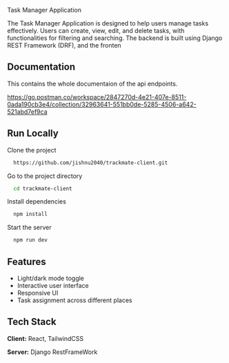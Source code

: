 
Task Manager Application

The Task Manager Application is designed to help users manage tasks effectively. Users can create, view, edit, and delete tasks, with functionalities for filtering and searching. The backend is built using Django REST Framework (DRF), and the fronten
## Documentation

This contains the whole documentaion of the api endpoints.

https://go.postman.co/workspace/2847270d-4e21-407e-8511-0ada190cb3e4/collection/32963641-551bb0de-5285-4506-a642-521abd7ef9ca


## Run Locally

Clone the project

```bash
  https://github.com/jishnu2040/trackmate-client.git
```

Go to the project directory

```bash
  cd trackmate-client
```

Install dependencies

```bash
  npm install
```

Start the server

```bash
  npm run dev
```


## Features

- Light/dark mode toggle
- Interactive user interface
- Responsive UI
- Task assignment across different places


## Tech Stack

**Client:** React, TailwindCSS

**Server:** Django RestFrameWork

